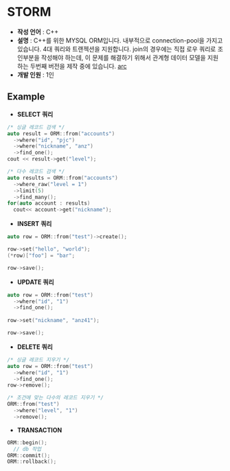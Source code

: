 STORM
====

* __작성 언어__ : C++
* __설명__ : C++를 위한 MYSQL ORM입니다. 내부적으로 connection-pool을 가지고 있습니다. 4대 쿼리와 트랜젝션을 지원합니다. join의 경우에는 직접 로우 쿼리로 조인부분을 작성해야 하는데, 이 문제를 해결하기 위해서 관계형 데이터 모델을 지원하는 두번째 버전을 제작 중에 있습니다. [arc](https://github.com/pjc0247/arc)
* __개발 인원__ : 1인

Example
----
* __SELECT 쿼리__
```C++
/* 싱글 레코드 검색 */
auto result = ORM::from("accounts")
  ->where("id", "pjc")
  ->where("nickname", "anz")
  ->find_one();
cout << result->get("level");

/* 다수 레코드 검색 */
auto results = ORM::from("accounts")
  ->where_raw("level = 1")
  ->limit(5)
  ->find_many();
for(auto account : results)
  cout<< account->get("nickname");
```
* __INSERT 쿼리__
```C++
auto row = ORM::from("test")->create();

row->set("hello", "world");
(*row)["foo"] = "bar";

row->save();
```
* __UPDATE 쿼리__
```C++
auto row = ORM::from("test")
  ->where("id", "1")
  ->find_one();
  
row->set("nickname", "anz41");

row->save();
```
* __DELETE 쿼리__
```C++
/* 싱글 레코드 지우기 */
auto row = ORM::from("test")
  ->where("id", "1")
  ->find_one();
row->remove();

/* 조건에 맞는 다수의 레코드 지우기 */
ORM::from("test")
  ->where("level", "1")
  ->remove();
```
* __TRANSACTION__
```C++
ORM::begin();
  // db 작업
ORM::commit();
ORM::rollback();
```
